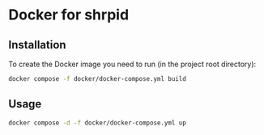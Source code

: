 # Docker for shrpid

## Installation

To create the Docker image you need to run (in the project root directory):

```bash
docker compose -f docker/docker-compose.yml build
```

## Usage

```bash
docker compose -d -f docker/docker-compose.yml up
```
